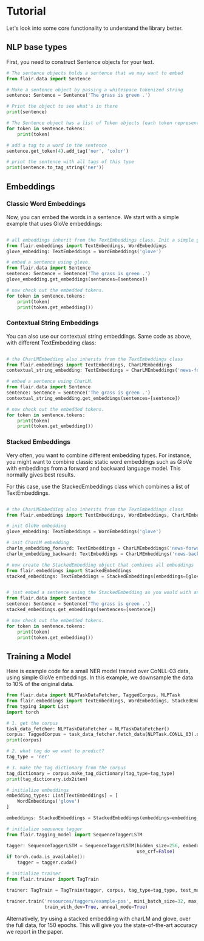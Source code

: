# Tutorial

Let's look into some core functionality to understand the library better.

## NLP base types

First, you need to construct Sentence objects for your text.

```python
# The sentence objects holds a sentence that we may want to embed
from flair.data import Sentence

# Make a sentence object by passing a whitespace tokenized string
sentence: Sentence = Sentence('The grass is green .')

# Print the object to see what's in there
print(sentence)

# The Sentence object has a list of Token objects (each token represents a word)
for token in sentence.tokens:
    print(token)

# add a tag to a word in the sentence
sentence.get_token(4).add_tag('ner', 'color')

# print the sentence with all tags of this type
print(sentence.to_tag_string('ner'))

```

## Embeddings

### Classic Word Embeddings

Now, you can embed the words in a sentence. We start with a simple example that uses GloVe embeddings:

```python

# all embeddings inherit from the TextEmbeddings class. Init a simple glove embedding.
from flair.embeddings import TextEmbeddings, WordEmbeddings
glove_embedding: TextEmbeddings = WordEmbeddings('glove')

# embed a sentence using glove.
from flair.data import Sentence
sentence: Sentence = Sentence('The grass is green .')
glove_embedding.get_embeddings(sentences=[sentence])

# now check out the embedded tokens.
for token in sentence.tokens:
    print(token)
    print(token.get_embedding())
```

### Contextual String Embeddings

You can also use our contextual string embeddings. Same code as above, with different TextEmbedding class:

```python

# the CharLMEmbedding also inherits from the TextEmbeddings class
from flair.embeddings import TextEmbeddings, CharLMEmbeddings
contextual_string_embedding: TextEmbeddings = CharLMEmbeddings('news-forward')

# embed a sentence using CharLM.
from flair.data import Sentence
sentence: Sentence = Sentence('The grass is green .')
contextual_string_embedding.get_embeddings(sentences=[sentence])

# now check out the embedded tokens.
for token in sentence.tokens:
    print(token)
    print(token.get_embedding())
```


### Stacked Embeddings

Very often, you want to combine different embedding types. For instance, you might want to combine classic static
word embeddings such as GloVe with embeddings from a forward and backward language model. This normally gives best
results.

For this case, use the StackedEmbeddings class which combines a list of TextEmbeddings.

```python

# the CharLMEmbedding also inherits from the TextEmbeddings class
from flair.embeddings import TextEmbeddings, WordEmbeddings, CharLMEmbeddings

# init GloVe embedding
glove_embedding: TextEmbeddings = WordEmbeddings('glove')

# init CharLM embedding
charlm_embedding_forward: TextEmbeddings = CharLMEmbeddings('news-forward')
charlm_embedding_backward: TextEmbeddings = CharLMEmbeddings('news-backward')

# now create the StackedEmbedding object that combines all embeddings
from flair.embeddings import StackedEmbeddings
stacked_embeddings: TextEmbeddings = StackedEmbeddings(embeddings=[glove_embedding, charlm_embedding_forward, charlm_embedding_backward])


# just embed a sentence using the StackedEmbedding as you would with any single embedding.
from flair.data import Sentence
sentence: Sentence = Sentence('The grass is green .')
stacked_embeddings.get_embeddings(sentences=[sentence])

# now check out the embedded tokens.
for token in sentence.tokens:
    print(token)
    print(token.get_embedding())
```

## Training a Model

Here is example code for a small NER model trained over CoNLL-03 data, using simple GloVe embeddings.
In this example, we downsample the data to 10% of the original data. 

```python
from flair.data import NLPTaskDataFetcher, TaggedCorpus, NLPTask
from flair.embeddings import TextEmbeddings, WordEmbeddings, StackedEmbeddings, CharLMEmbeddings, CharacterEmbeddings
from typing import List
import torch

# 1. get the corpus
task_data_fetcher: NLPTaskDataFetcher = NLPTaskDataFetcher()
corpus: TaggedCorpus = task_data_fetcher.fetch_data(NLPTask.CONLL_03).downsample(0.1)  # remove the last bit to not downsample
print(corpus)

# 2. what tag do we want to predict?
tag_type = 'ner'

# 3. make the tag dictionary from the corpus
tag_dictionary = corpus.make_tag_dictionary(tag_type=tag_type)
print(tag_dictionary.idx2item)

# initialize embeddings
embedding_types: List[TextEmbeddings] = [
    WordEmbeddings('glove')
]

embeddings: StackedEmbeddings = StackedEmbeddings(embeddings=embedding_types)

# initialize sequence tagger
from flair.tagging_model import SequenceTaggerLSTM

tagger: SequenceTaggerLSTM = SequenceTaggerLSTM(hidden_size=256, embeddings=embeddings, tag_dictionary=tag_dictionary,
                                                use_crf=False)
if torch.cuda.is_available():
    tagger = tagger.cuda()

# initialize trainer
from flair.trainer import TagTrain

trainer: TagTrain = TagTrain(tagger, corpus, tag_type=tag_type, test_mode=True)

trainer.train('resources/taggers/example-pos', mini_batch_size=32, max_epochs=5, save_model=True,
              train_with_dev=True, anneal_mode=True)
```

Alternatively, try using a stacked embedding with charLM and glove, over the full data, for 150 epochs.
This will give you the state-of-the-art accuracy we report in the paper.